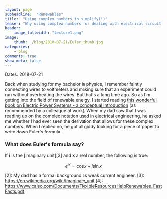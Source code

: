 ```yaml
---
layout: page
subheadline:  "Renewables"
title:  "Using complex numbers to simplify(!)"
teaser: "Why using complex numbers for dealing with electrical circuit analysis can be useful."
header:
    image_fullwidth: "texture1.png"
image:
    thumb:  /blog/2018-07-21/Euler_thumb.jpg
categories:
    - blog
comments: true
show_meta: false
---
```


Dates: 2018-07-21

Back when studying for my bachelor in physics, I remember faintly connecting wires to voltmeters 
and making sure that an experiment could run without overheating the wires. 
But that's a long time ago. 
So as I'm getting into the field of renewable energy, I started reading 
[this wonderful book on Electric Power Systems - a conceptual introduction][1] 
(as recommended by a colleague at work). 
When my dad saw that I was reading up on the complex notation 
used in electrical engineering, he asked me whether I had ever seen the 
derivation that allows for these complex numbers. 
When I replied no, he got all giddy looking for a piece of paper to write down Euler's formula.

### What does Euler's formula say?
If **i** is the [imaginary unit][3] and **x** a real number, the following is true:

$$
e^{ix} = \cos x + i\sin x
$$

 

 [1]: https://www.wiley.com/WileyCDA/WileyTitle/productCd-0471178594,miniSiteCd-IEEE2.html
 [2]: My dad has a formal background as weak current engineer.
 [3]: https://en.wikipedia.org/wiki/Imaginary_unit
 [4]: https://www.caiso.com/Documents/FlexibleResourcesHelpRenewables_FastFacts.pdf
